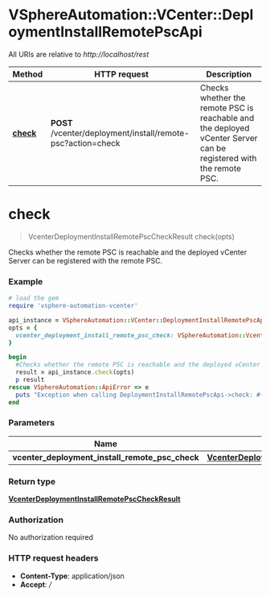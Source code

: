 # VSphereAutomation::VCenter::DeploymentInstallRemotePscApi

All URIs are relative to *http://localhost/rest*

Method | HTTP request | Description
------------- | ------------- | -------------
[**check**](DeploymentInstallRemotePscApi.md#check) | **POST** /vcenter/deployment/install/remote-psc?action&#x3D;check | Checks whether the remote PSC is reachable and the deployed vCenter Server can be registered with the remote PSC.


# **check**
> VcenterDeploymentInstallRemotePscCheckResult check(opts)

Checks whether the remote PSC is reachable and the deployed vCenter Server can be registered with the remote PSC.

### Example
```ruby
# load the gem
require 'vsphere-automation-vcenter'

api_instance = VSphereAutomation::VCenter::DeploymentInstallRemotePscApi.new
opts = {
  vcenter_deployment_install_remote_psc_check: VSphereAutomation::VcenterDeploymentInstallRemotePscCheck.new # VcenterDeploymentInstallRemotePscCheck | 
}

begin
  #Checks whether the remote PSC is reachable and the deployed vCenter Server can be registered with the remote PSC.
  result = api_instance.check(opts)
  p result
rescue VSphereAutomation::ApiError => e
  puts "Exception when calling DeploymentInstallRemotePscApi->check: #{e}"
end
```

### Parameters

Name | Type | Description  | Notes
------------- | ------------- | ------------- | -------------
 **vcenter_deployment_install_remote_psc_check** | [**VcenterDeploymentInstallRemotePscCheck**](VcenterDeploymentInstallRemotePscCheck.md)|  | [optional] 

### Return type

[**VcenterDeploymentInstallRemotePscCheckResult**](VcenterDeploymentInstallRemotePscCheckResult.md)

### Authorization

No authorization required

### HTTP request headers

 - **Content-Type**: application/json
 - **Accept**: */*



